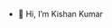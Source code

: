 - 👋 Hi, I’m Kishan Kumar


<!---
iampkumar/iampkumar is a ✨ special ✨ repository because its `README.md` (this file) appears on your GitHub profile.
You can click the Preview link to take a look at your changes.
--->
